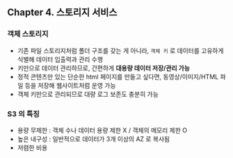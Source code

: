 ## Chapter 4. 스토리지 서비스
### 객체 스토리지

- 기존 파일 스토리지처럼 폴더 구조를 갖는 게 아니라, `객체 키` 로 데이터를 고유하게 식별해 데이터 입출력과 관리 수행
- 키만으로 데이터 관리하므로, 간편하게 **대용량 데이터 저장/관리 가능**
- 정적 콘텐츠만 있는 단순한 html 페이지를 만들고 싶다면, 동영상/이미지/HTML 파일 등을 저장해 웹사이트처럼 운영 가능
- 객체 키만으로 관리되므로 대량 로그 보존도 충분히 가능

### S3 의 특징

- 용량 무제한 : 객체 수나 데이터 용량 제한 X / 객체의 메모리 제한 O
- 높은 내구성 : 일반적으로 데이터가 3개 이상의 AZ 로 복사됨
- 저렴한 비용

